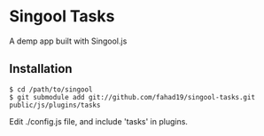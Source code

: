 # Singool Tasks

A demp app built with Singool.js

## Installation

    $ cd /path/to/singool
    $ git submodule add git://github.com/fahad19/singool-tasks.git public/js/plugins/tasks

Edit ./config.js file, and include 'tasks' in plugins.